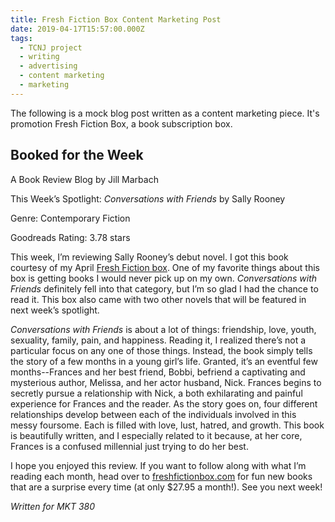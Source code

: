 ```yaml
---
title: Fresh Fiction Box Content Marketing Post
date: 2019-04-17T15:57:00.000Z
tags:
  - TCNJ project
  - writing
  - advertising
  - content marketing
  - marketing
---
```

The following is a mock blog post written as a content marketing piece. It's promotion Fresh Fiction Box, a book subscription box.



## Booked for the Week

A Book Review Blog by Jill Marbach

This Week’s Spotlight: *Conversations with Friends* by Sally Rooney

Genre: Contemporary Fiction

Goodreads Rating: 3.78 stars

This week, I’m reviewing Sally Rooney’s debut novel. I got this book courtesy of my April [Fresh Fiction box](https://www.freshfictionbox.com/). One of my favorite things about this box is getting books I would never pick up on my own. *Conversations with Friends* definitely fell into that category, but I’m so glad I had the chance to read it. This box also came with two other novels that will be featured in next week’s spotlight.

*Conversations with Friends* is about a lot of things: friendship, love, youth, sexuality, family, pain, and happiness. Reading it, I realized there’s not a particular focus on any one of those things. Instead, the book simply tells the story of a few months in a young girl’s life. Granted, it’s an eventful few months--Frances and her best friend, Bobbi, befriend a captivating and mysterious author, Melissa, and her actor husband, Nick. Frances begins to secretly pursue a relationship with Nick, a both exhilarating and painful experience for Frances and the reader. As the story goes on, four different relationships develop between each of the individuals involved in this messy foursome. Each is filled with love, lust, hatred, and growth. This book is beautifully written, and I especially related to it because, at her core, Frances is a confused millennial just trying to do her best.

I hope you enjoyed this review. If you want to follow along with what I’m reading each month, head over to [freshfictionbox.com](https://www.freshfictionbox.com/) for fun new books that are a surprise every time (at only $27.95 a month!). See you next week!

*Written for MKT 380*